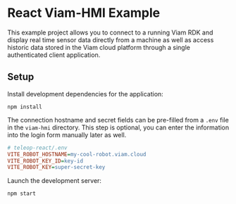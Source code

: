# React Viam-HMI Example

This example project allows you to connect to a running Viam RDK and display real time sensor data directly from a machine as well as access historic data stored in the Viam cloud platform through a single authenticated client application.

## Setup

Install development dependencies for the application:

```shell
npm install
```

The connection hostname and secret fields can be pre-filled from a `.env` file in the `viam-hmi` directory. This step is optional, you can enter the information into the login form manually later as well.

```ini
# teleop-react/.env
VITE_ROBOT_HOSTNAME=my-cool-robot.viam.cloud
VITE_ROBOT_KEY_ID=key-id
VITE_ROBOT_KEY=super-secret-key
```
Launch the development server:

```shell
npm start
```
